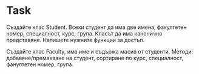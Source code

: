 ﻿# Task

Създайте клас Student. Всеки студент да има две имена, факултетен номер, специалност, курс, група.
Класът да има канонично представяне. Напишете нужните функции за достъп.

Създайте клас Faculty, има име и съдържа масив от студенти.
Методи: добавяне/премахване на студент, сортиране по курс, специалност, фанултетен номер, група.
